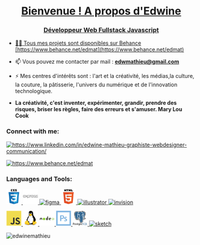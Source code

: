 <a href="https://mir-s3-cdn-cf.behance.net/ed3b2be1a1b72186efd2e60b1126c2eb/631eeabf-6127-4410-86e6-04a7d50e9c54_rwc_-2x3x3200x402x3200.png?h=05150c7ebed9fad852d5dde751f8ec63" Alt="Create your future avec l'agence Un signe de Caractère de Edwine MATHIEU">
<h1 align="center">Bienvenue ! A propos d'Edwine </h1>
<h3 align="center">Développeur Web Fullstack Javascript</h3>

- 👨‍💻 Tous mes projets sont disponibles sur Behance [https://www.behance.net/edmat](https://www.behance.net/edmat)

- 📫 Vous pouvez me contacter par mail : **edwmathieu@gmail.com**

- ⚡ Mes centres d'intérêts sont : l'art et la créativité, les médias,la culture, la couture, la pâtisserie, l'univers du numérique et de l'innovation technologique. 

- **La créativité, c'est inventer, expérimenter, grandir, prendre des risques, briser les règles, faire des erreurs et s'amuser. Mary Lou Cook**

<h3 align="left">Connect with me:</h3>
<p align="left">
<a href="https://linkedin.com/in/https://www.linkedin.com/in/edwine-mathieu-graphiste-webdesigner-communication/" target="blank"><img align="center" src="https://raw.githubusercontent.com/rahuldkjain/github-profile-readme-generator/master/src/images/icons/Social/linked-in-alt.svg" alt="https://www.linkedin.com/in/edwine-mathieu-graphiste-webdesigner-communication/" height="30" width="40" /></a>
  
<a href="https://www.behance.net/https://www.behance.net/edmat" target="blank"><img align="center" src="https://raw.githubusercontent.com/rahuldkjain/github-profile-readme-generator/master/src/images/icons/Social/behance.svg" alt="https://www.behance.net/edmat" height="30" width="40" /></a>
</p>

<h3 align="left">Languages and Tools:</h3>
<p align="left"> <a href="https://www.w3schools.com/css/" target="_blank" rel="noreferrer"> <img src="https://raw.githubusercontent.com/devicons/devicon/master/icons/css3/css3-original-wordmark.svg" alt="css3" width="40" height="40"/> </a> 
<a href="https://expressjs.com" target="_blank" rel="noreferrer"> <img src="https://raw.githubusercontent.com/devicons/devicon/master/icons/express/express-original-wordmark.svg" alt="express" width="40" height="40"/> </a> <a href="https://www.figma.com/" target="_blank" rel="noreferrer"> <img src="https://www.vectorlogo.zone/logos/figma/figma-icon.svg" alt="figma" width="40" height="40"/> </a> <a href="https://www.w3.org/html/" target="_blank" rel="noreferrer"> <img src="https://raw.githubusercontent.com/devicons/devicon/master/icons/html5/html5-original-wordmark.svg" alt="html5" width="40" height="40"/> </a> <a href="https://www.adobe.com/in/products/illustrator.html" target="_blank" rel="noreferrer"> <img src="https://www.vectorlogo.zone/logos/adobe_illustrator/adobe_illustrator-icon.svg" alt="illustrator" width="40" height="40"/> </a> <a href="https://www.invisionapp.com/" target="_blank" rel="noreferrer"> <img src="https://www.vectorlogo.zone/logos/invisionapp/invisionapp-icon.svg" alt="invision" width="40" height="40"/> 
  
  </a> <a href="https://developer.mozilla.org/en-US/docs/Web/JavaScript" target="_blank" rel="noreferrer"> <img src="https://raw.githubusercontent.com/devicons/devicon/master/icons/javascript/javascript-original.svg" alt="javascript" width="40" height="40"/> </a> <a href="https://www.linux.org/" target="_blank" rel="noreferrer"> <img src="https://raw.githubusercontent.com/devicons/devicon/master/icons/linux/linux-original.svg" alt="linux" width="40" height="40"/> </a> <a href="https://nodejs.org" target="_blank" rel="noreferrer"> <img src="https://raw.githubusercontent.com/devicons/devicon/master/icons/nodejs/nodejs-original-wordmark.svg" alt="nodejs" width="40" height="40"/> </a> <a href="https://www.photoshop.com/en" target="_blank" rel="noreferrer"> <img src="https://raw.githubusercontent.com/devicons/devicon/master/icons/photoshop/photoshop-line.svg" alt="photoshop" width="40" height="40"/> </a>
<a href="https://www.postgresql.org" target="_blank" rel="noreferrer"> <img src="https://raw.githubusercontent.com/devicons/devicon/master/icons/postgresql/postgresql-original-wordmark.svg" alt="postgresql" width="40" height="40"/> </a> <a href="https://www.sketch.com/" target="_blank" rel="noreferrer"> <img src="https://www.vectorlogo.zone/logos/sketchapp/sketchapp-icon.svg" alt="sketch" width="40" height="40"/> </a> </p>

<p><img align="center" src="https://github-readme-stats.vercel.app/api/top-langs?username=edwinemathieu&show_icons=true&locale=en&layout=compact" alt="edwinemathieu" /></p>
